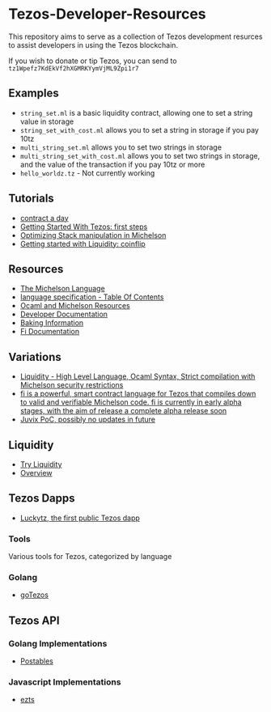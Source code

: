 # Tezos-Developer-Resources

This repository aims to serve as a collection of Tezos development resurces to assist developers in using the Tezos blockchain.

If you wish to donate or tip Tezos, you can send to `tz1Wpefz7KdEkVf2hXGMRKYymVjML9Zpi1r7`

## Examples

* `string_set.ml` is a basic liquidity contract, allowing one to set a string value in storage
* `string_set_with_cost.ml` allows you to set a string in storage if you pay 10tz
* `multi_string_set.ml` allows you to set two strings in storage
* `multi_string_set_with_cost.ml` allows you to set two strings in storage, and the value of the transaction if you pay 10tz or more
* `hello_worldz.tz` - Not currently working

## Tutorials

* [contract a day](https://www.michelson-lang.com/contract-a-day.html#sec-1)
* [Getting Started With Tezos: first steps](https://martin.pospech.cz/post/getting_started_with_tezos/)
* [Optimizing Stack manipulation in Michelson](https://hackernoon.com/optimizing-stack-manipulation-in-michelson-31ba7ff11a3a)
* [Getting started with Liquidity: coinflip](https://martin.pospech.cz/post/getting_started_with_liquidity/)

## Resources

* [The Michelson Language](https://www.michelson-lang.com/)
* [language specification - Table Of Contents](https://doc.tzalpha.net/whitedoc/michelson.html#table-of-contents)
* [Ocaml and Michelson Resources](https://github.com/tezoscommunity/FAQ/wiki/OCaml-and-MIchelson-Resources)
* [Developer Documentation](https://doc.tzalpha.net/index.html)
* [Baking Information](https://medium.com/tezos/its-a-baker-s-life-for-me-c214971201e1)
* [Fi Documentation](https://fi-code.gitbooks.io/documentation/content/)

## Variations

* [Liquidity - High Level Language, Ocaml Syntax, Strict compilation with Michelson security restrictions](https://www.liquidity-lang.org/)
* [fi is a powerful, smart contract language for Tezos that compiles down to valid and verifiable Michelson code. fi is currently in early alpha stages, with the aim of release a complete alpha release soon](https://github.com/stephenandrews/fi)
* [Juvix PoC, possibly no updates in future](https://github.com/cwgoes/juvix)

## Liquidity

* [Try Liquidity](http://www.liquidity-lang.org/edit/)
* [Overview](https://github.com/OCamlPro/liquidity/blob/master/docs/liquidity.md)

## Tezos Dapps

* [Luckytz, the first public Tezos dapp](https://luckytez.github.io/)

### Tools

Various tools for Tezos, categorized by language

### Golang

* [goTezos](https://github.com/DefinitelyNotAGoat/goTezos)

## Tezos API

### Golang Implementations

* [Postables](https://github.com/postables/TGo)

### Javascript Implementations

* [ezts](https://github.com/stephenandrews/eztz)